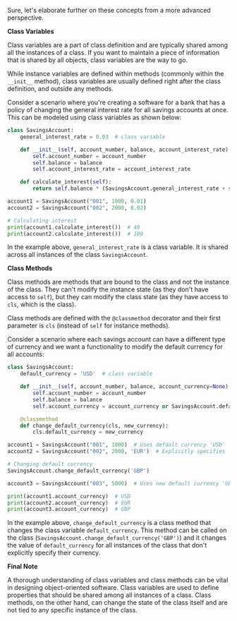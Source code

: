 Sure, let's elaborate further on these concepts from a more advanced perspective.

**Class Variables**

Class variables are a part of class definition and are typically shared among all the instances of a class. If you want to maintain a piece of information that is shared by all objects, class variables are the way to go.

While instance variables are defined within methods (commonly within the `__init__` method), class variables are usually defined right after the class definition, and outside any methods.

Consider a scenario where you're creating a software for a bank that has a policy of changing the general interest rate for all savings accounts at once. This can be modeled using class variables as shown below:

```python
class SavingsAccount:
    general_interest_rate = 0.03  # class variable

    def __init__(self, account_number, balance, account_interest_rate):
        self.account_number = account_number
        self.balance = balance
        self.account_interest_rate = account_interest_rate

    def calculate_interest(self):
        return self.balance * (SavingsAccount.general_interest_rate + self.account_interest_rate)

account1 = SavingsAccount("001", 1000, 0.01)
account2 = SavingsAccount("002", 2000, 0.02)

# Calculating interest
print(account1.calculate_interest())  # 40
print(account2.calculate_interest())  # 100
```

In the example above, `general_interest_rate` is a class variable. It is shared across all instances of the class `SavingsAccount`. 

**Class Methods**

Class methods are methods that are bound to the class and not the instance of the class. They can't modify the instance state (as they don't have access to `self`), but they can modify the class state (as they have access to `cls`, which is the class).

Class methods are defined with the `@classmethod` decorator and their first parameter is `cls` (instead of `self` for instance methods).

Consider a scenario where each savings account can have a different type of currency and we want a functionality to modify the default currency for all accounts:

```python
class SavingsAccount:
    default_currency = 'USD'  # class variable

    def __init__(self, account_number, balance, account_currency=None):
        self.account_number = account_number
        self.balance = balance
        self.account_currency = account_currency or SavingsAccount.default_currency

    @classmethod
    def change_default_currency(cls, new_currency):
        cls.default_currency = new_currency

account1 = SavingsAccount("001", 1000)  # Uses default currency 'USD'
account2 = SavingsAccount("002", 2000, 'EUR')  # Explicitly specifies 'EUR' as currency

# Changing default currency
SavingsAccount.change_default_currency('GBP')

account3 = SavingsAccount("003", 5000)  # Uses new default currency 'GBP'

print(account1.account_currency)  # USD
print(account2.account_currency)  # EUR
print(account3.account_currency)  # GBP
```

In the example above, `change_default_currency` is a class method that changes the class variable `default_currency`. This method can be called on the class (`SavingsAccount.change_default_currency('GBP')`) and it changes the value of `default_currency` for all instances of the class that don't explicitly specify their currency.

**Final Note**

A thorough understanding of class variables and class methods can be vital in designing object-oriented software. Class variables are used to define properties that should be shared among all instances of a class. Class methods, on the other hand, can change the state of the class itself and are not tied to any specific instance of the class.